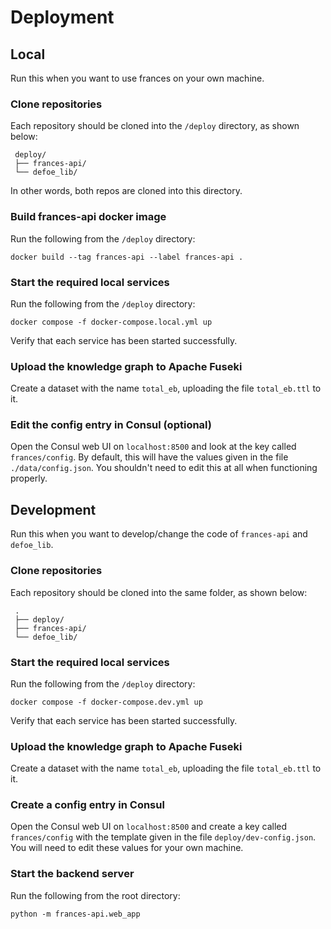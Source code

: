 # Deployment
## Local

Run this when you want to use frances on your own machine.

### Clone repositories
Each repository should be cloned into the `/deploy` directory, as shown below:
```
 deploy/
 ├── frances-api/
 └── defoe_lib/
```

In other words, both repos are cloned into this directory.

### Build frances-api docker image

Run the following from the `/deploy` directory:

`docker build --tag frances-api --label frances-api .`

### Start the required local services

Run the following from the `/deploy` directory:

`docker compose -f docker-compose.local.yml up`

Verify that each service has been started successfully.

### Upload the knowledge graph to Apache Fuseki

Create a dataset with the name `total_eb`, uploading the file `total_eb.ttl` to it.

### Edit the config entry in Consul (optional)

Open the Consul web UI on `localhost:8500` and look at the key called `frances/config`. By default, this will have the values given in the file `./data/config.json`. You shouldn't need to edit this at all when functioning properly.

## Development

Run this when you want to develop/change the code of `frances-api` and `defoe_lib`.

### Clone repositories
Each repository should be cloned into the same folder, as shown below:
```
 .
 ├── deploy/
 ├── frances-api/
 └── defoe_lib/
```

### Start the required local services

Run the following from the `/deploy` directory:

`docker compose -f docker-compose.dev.yml up`

Verify that each service has been started successfully.

### Upload the knowledge graph to Apache Fuseki

Create a dataset with the name `total_eb`, uploading the file `total_eb.ttl` to it.

### Create a config entry in Consul

Open the Consul web UI on `localhost:8500` and create a key called `frances/config` with the template given in the file `deploy/dev-config.json`. You will need to edit these values for your own machine.

### Start the backend server

Run the following from the root directory:

`python -m frances-api.web_app`

